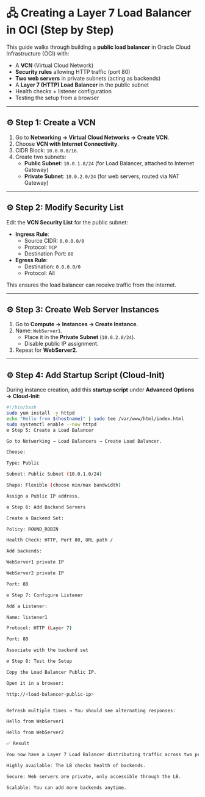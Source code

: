 # 🖧 Creating a Layer 7 Load Balancer in OCI (Step by Step)

This guide walks through building a **public load balancer** in Oracle Cloud Infrastructure (OCI) with:
- A **VCN** (Virtual Cloud Network)
- **Security rules** allowing HTTP traffic (port 80)
- **Two web servers** in private subnets (acting as backends)
- A **Layer 7 (HTTP) Load Balancer** in the public subnet
- Health checks + listener configuration
- Testing the setup from a browser

---

## ⚙️ Step 1: Create a VCN

1. Go to **Networking → Virtual Cloud Networks → Create VCN**.  
2. Choose **VCN with Internet Connectivity**.  
3. CIDR Block: `10.0.0.0/16`.  
4. Create two subnets:
   - **Public Subnet**: `10.0.1.0/24` (for Load Balancer, attached to Internet Gateway)
   - **Private Subnet**: `10.0.2.0/24` (for web servers, routed via NAT Gateway)

---

## ⚙️ Step 2: Modify Security List

Edit the **VCN Security List** for the public subnet:

- **Ingress Rule**:
  - Source CIDR: `0.0.0.0/0`
  - Protocol: `TCP`
  - Destination Port: `80`
- **Egress Rule**:
  - Destination: `0.0.0.0/0`
  - Protocol: All

This ensures the load balancer can receive traffic from the internet.

---

## ⚙️ Step 3: Create Web Server Instances

1. Go to **Compute → Instances → Create Instance**.  
2. Name: `WebServer1`.  
   - Place it in the **Private Subnet** (`10.0.2.0/24`).  
   - Disable public IP assignment.  
3. Repeat for **WebServer2**.  

---

## ⚙️ Step 4: Add Startup Script (Cloud-Init)

During instance creation, add this **startup script** under **Advanced Options → Cloud-Init**:

```bash
#!/bin/bash
sudo yum install -y httpd
echo "Hello from $(hostname)" | sudo tee /var/www/html/index.html
sudo systemctl enable --now httpd
⚙️ Step 5: Create a Load Balancer

Go to Networking → Load Balancers → Create Load Balancer.

Choose:

Type: Public

Subnet: Public Subnet (10.0.1.0/24)

Shape: Flexible (choose min/max bandwidth)

Assign a Public IP address.

⚙️ Step 6: Add Backend Servers

Create a Backend Set:

Policy: ROUND_ROBIN

Health Check: HTTP, Port 80, URL path /

Add backends:

WebServer1 private IP

WebServer2 private IP

Port: 80

⚙️ Step 7: Configure Listener

Add a Listener:

Name: listener1

Protocol: HTTP (Layer 7)

Port: 80

Associate with the backend set

⚙️ Step 8: Test the Setup

Copy the Load Balancer Public IP.

Open it in a browser:

http://<load-balancer-public-ip>


Refresh multiple times → You should see alternating responses:

Hello from WebServer1

Hello from WebServer2

✅ Result

You now have a Layer 7 Load Balancer distributing traffic across two private web servers in OCI.

Highly available: The LB checks health of backends.

Secure: Web servers are private, only accessible through the LB.

Scalable: You can add more backends anytime.
